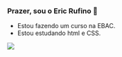 ### Prazer, sou o Eric Rufino 👋

* Estou fazendo um curso na EBAC.
* Estou estudando html e CSS.

<img src="{https://img.shields.io/badge/Facebook-1877F2?style=for-the-badge&logo=facebook&logoColor=white}">

<!--
**eknrufino/eknrufino** is a ✨ _special_ ✨ repository because its `README.md` (this file) appears on your GitHub profile.

Here are some ideas to get you started:

- 🔭 I’m currently working on ...
- 🌱 I’m currently learning ...
- 👯 I’m looking to collaborate on ...
- 🤔 I’m looking for help with ...
- 💬 Ask me about ...
- 📫 How to reach me: ...
- 😄 Pronouns: ...
- ⚡ Fun fact: ...
-->
